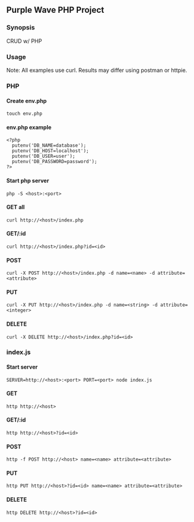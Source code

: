## Purple Wave PHP Project

### Synopsis

CRUD w/ PHP

### Usage

Note: All examples use curl. Results may differ using postman or httpie.

### PHP

#### Create env.php

    touch env.php
    
#### env.php example

    <?php
      putenv('DB_NAME=database');
      putenv('DB_HOST=localhost');
      putenv('DB_USER=user');
      putenv('DB_PASSWORD=password');
    ?>
    
#### Start php server

    php -S <host>:<port>
    
#### GET all

    curl http://<host>/index.php
    
#### GET/:id

    curl http://<host>/index.php?id=<id>

#### POST

    curl -X POST http://<host>/index.php -d name=<name> -d attribute=<attribute>
    
#### PUT

    curl -X PUT http://<host>/index.php -d name=<string> -d attribute=<integer>
    
#### DELETE

    curl -X DELETE http://<host>/index.php?id=<id>
    
### index.js

#### Start server

    SERVER=http://<host>:<port> PORT=<port> node index.js
    
#### GET

    http http://<host>

#### GET/:id

    http http://<host>?id=<id>
    
#### POST

    http -f POST http://<host> name=<name> attribute=<attribute>
    
#### PUT

    http PUT http://<host>?id=<id> name=<name> attribute=<attribute>
    
#### DELETE

    http DELETE http://<host>?id=<id>
